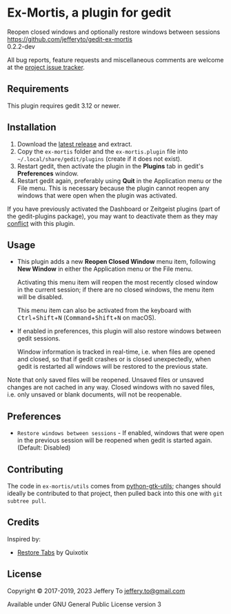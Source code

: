 # Ex-Mortis, a plugin for gedit

Reopen closed windows and optionally restore windows between sessions  
<https://github.com/jefferyto/gedit-ex-mortis>  
0.2.2-dev

All bug reports, feature requests and miscellaneous comments are welcome
at the [project issue tracker][].

[project issue tracker]: https://github.com/jefferyto/gedit-ex-mortis/issues

## Requirements

This plugin requires gedit 3.12 or newer.

## Installation

1.  Download the [latest release][] and extract.
2.  Copy the `ex-mortis` folder and the `ex-mortis.plugin` file into
    `~/.local/share/gedit/plugins` (create if it does not exist).
3.  Restart gedit, then activate the plugin in the **Plugins** tab in
    gedit's **Preferences** window.
4.  Restart gedit again, preferably using **Quit** in the Application
    menu or the File menu. This is necessary because the plugin cannot
    reopen any windows that were open when the plugin was activated.

If you have previously activated the Dashboard or Zeitgeist plugins
(part of the gedit-plugins package), you may want to deactivate them as
they may [conflict][] with this plugin.

[latest release]: https://github.com/jefferyto/gedit-ex-mortis/releases/latest
[conflict]: https://github.com/jefferyto/gedit-ex-mortis/issues/2

## Usage

*   This plugin adds a new **Reopen Closed Window** menu item, following
    **New Window** in either the Application menu or the File menu.

    Activating this menu item will reopen the most recently closed
    window in the current session; if there are no closed windows, the
    menu item will be disabled.

    This menu item can also be activated from the keyboard with
    <kbd>Ctrl</kbd>+<kbd>Shift</kbd>+<kbd>N</kbd>
    (<kbd>Command</kbd>+<kbd>Shift</kbd>+<kbd>N</kbd> on macOS).

*   If enabled in preferences, this plugin will also restore windows
    between gedit sessions.

    Window information is tracked in real-time, i.e. when files are
    opened and closed, so that if gedit crashes or is closed
    unexpectedly, when gedit is restarted all windows will be restored
    to the previous state.

Note that only saved files will be reopened. Unsaved files or unsaved
changes are not cached in any way. Closed windows with no saved files,
i.e. only unsaved or blank documents, will not be reopenable.

## Preferences

*   `Restore windows between sessions` - If enabled, windows that were
    open in the previous session will be reopened when gedit is started
    again. (Default: Disabled)

## Contributing

The code in `ex-mortis/utils` comes from [python-gtk-utils][]; changes
should ideally be contributed to that project, then pulled back into
this one with `git subtree pull`.

[python-gtk-utils]: https://github.com/jefferyto/python-gtk-utils

## Credits

Inspired by:

*   [Restore Tabs][] by Quixotix

[Restore Tabs]: https://github.com/Quixotix/gedit-restore-tabs

## License

Copyright &copy; 2017-2019, 2023 Jeffery To <jeffery.to@gmail.com>

Available under GNU General Public License version 3
